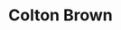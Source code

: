 ---
title: Colton Brown
description: Colton Brown makes creative work across technology, music and design. 
layout: cv
---